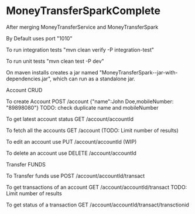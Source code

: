 # MoneyTransferSparkComplete
After merging MoneyTransferService and MoneyTransferSpark

By Default uses port "1010"

To run integration tests "mvn clean verify -P integration-test"

To run unit tests "mvn clean test -P dev"

On maven installs creates a jar named "MoneyTransferSpark--jar-with-dependencies.jar", which can run as a standalone jar.

Account CRUD

To create Account POST /account {"name":John Doe,mobileNumber: "89898080"} TODO: check duplicate name and mobileNumber

To get latest account status GET /account/accountId

To fetch all the accounts GET /account (TODO: Limit number of results)

To edit an account use PUT /account/accountId (WIP)

To delete an account use DELETE /account/accountId

Transfer FUNDS

To Transfer funds use POST /account/accountId/transact

To get transactions of an account GET /account/accountId/transact TODO: Limit number of results

To get status of a transaction GET /account/accountId/transact/transctionid
